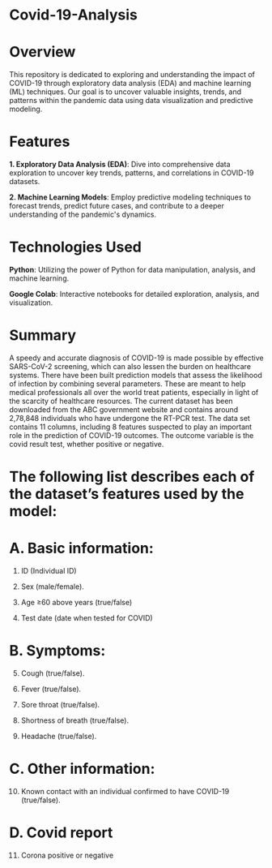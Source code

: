 # Covid-19-Analysis

# Overview
This repository is dedicated to exploring and understanding the impact of COVID-19 through exploratory data analysis (EDA) and machine learning (ML) techniques. Our goal is to uncover valuable insights, trends, and patterns within the pandemic data using data visualization and predictive modeling.

# Features
**1. Exploratory Data Analysis (EDA)**: Dive into comprehensive data exploration to uncover key trends, patterns, and correlations in COVID-19 datasets.

**2. Machine Learning Models**: Employ predictive modeling techniques to forecast trends, predict future cases, and contribute to a deeper understanding of the pandemic's dynamics.

# Technologies Used
**Python**: Utilizing the power of Python for data manipulation, analysis, and machine learning.

**Google Colab**: Interactive notebooks for detailed exploration, analysis, and visualization.

# Summary
A speedy and accurate diagnosis of COVID-19 is made possible by effective SARS-CoV-2 screening, which can also lessen the burden on healthcare systems. There have been built prediction models that assess the likelihood of infection by combining several parameters. These are meant to help medical professionals all over the world treat patients, especially in light of the scarcity of healthcare resources. The current dataset has been downloaded from the ABC government website and contains around 2,78,848 individuals who have undergone the RT-PCR test. The data set contains 11 columns, including 8 features suspected to play an important role in the prediction of COVID-19 outcomes. The outcome variable is the covid result test, whether positive or negative. 

# The following list describes each of the dataset’s features used by the model: 


# A. Basic information: 

1. ID (Individual ID)

2. Sex (male/female). 

3. Age ≥60 above years (true/false) 

4. Test date (date when tested for COVID)


# B. Symptoms: 

5. Cough (true/false).

6. Fever (true/false). 

7. Sore throat (true/false). 

8. Shortness of breath (true/false). 

9. Headache (true/false). 


# C. Other information: 

10. Known contact with an individual confirmed to have COVID-19 (true/false).


# D. Covid report

11. Corona positive or negative
